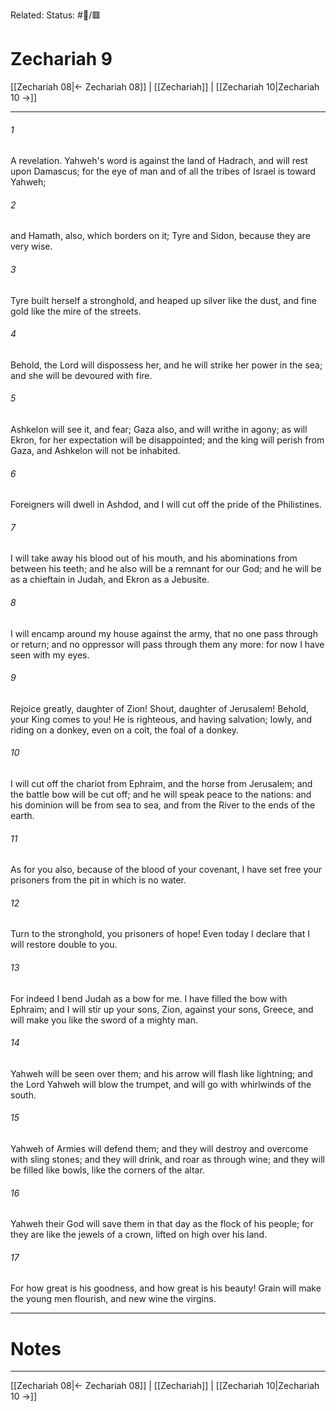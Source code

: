 Related:
Status: #📖/🟥
# Zechariah 9

[[Zechariah 08|← Zechariah 08]] | [[Zechariah]] | [[Zechariah 10|Zechariah 10 →]]
***



###### 1 
A revelation. Yahweh's word is against the land of Hadrach, and will rest upon Damascus; for the eye of man and of all the tribes of Israel is toward Yahweh; 

###### 2 
and Hamath, also, which borders on it; Tyre and Sidon, because they are very wise. 

###### 3 
Tyre built herself a stronghold, and heaped up silver like the dust, and fine gold like the mire of the streets. 

###### 4 
Behold, the Lord will dispossess her, and he will strike her power in the sea; and she will be devoured with fire. 

###### 5 
Ashkelon will see it, and fear; Gaza also, and will writhe in agony; as will Ekron, for her expectation will be disappointed; and the king will perish from Gaza, and Ashkelon will not be inhabited. 

###### 6 
Foreigners will dwell in Ashdod, and I will cut off the pride of the Philistines. 

###### 7 
I will take away his blood out of his mouth, and his abominations from between his teeth; and he also will be a remnant for our God; and he will be as a chieftain in Judah, and Ekron as a Jebusite. 

###### 8 
I will encamp around my house against the army, that no one pass through or return; and no oppressor will pass through them any more: for now I have seen with my eyes. 

###### 9 
Rejoice greatly, daughter of Zion! Shout, daughter of Jerusalem! Behold, your King comes to you! He is righteous, and having salvation; lowly, and riding on a donkey, even on a colt, the foal of a donkey. 

###### 10 
I will cut off the chariot from Ephraim, and the horse from Jerusalem; and the battle bow will be cut off; and he will speak peace to the nations: and his dominion will be from sea to sea, and from the River to the ends of the earth. 

###### 11 
As for you also, because of the blood of your covenant, I have set free your prisoners from the pit in which is no water. 

###### 12 
Turn to the stronghold, you prisoners of hope! Even today I declare that I will restore double to you. 

###### 13 
For indeed I bend Judah as a bow for me. I have filled the bow with Ephraim; and I will stir up your sons, Zion, against your sons, Greece, and will make you like the sword of a mighty man. 

###### 14 
Yahweh will be seen over them; and his arrow will flash like lightning; and the Lord Yahweh will blow the trumpet, and will go with whirlwinds of the south. 

###### 15 
Yahweh of Armies will defend them; and they will destroy and overcome with sling stones; and they will drink, and roar as through wine; and they will be filled like bowls, like the corners of the altar. 

###### 16 
Yahweh their God will save them in that day as the flock of his people; for they are like the jewels of a crown, lifted on high over his land. 

###### 17 
For how great is his goodness, and how great is his beauty! Grain will make the young men flourish, and new wine the virgins.

---
# Notes


***
[[Zechariah 08|← Zechariah 08]] | [[Zechariah]] | [[Zechariah 10|Zechariah 10 →]]
